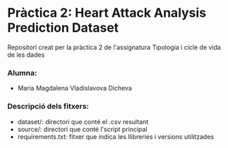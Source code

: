 # Pràctica 2: Heart Attack Analysis Prediction Dataset
Repositori creat per la pràctica 2 de l'assignatura Tipologia i cicle de vida de les dades

### Alumna:
 - Maria Magdalena Vladislavova Dicheva

### Descripció dels fitxers:
 - dataset/: directori que conté el .csv resultant
 - source/: directori que conté l'script principal
 - requirements.txt: fitxer que indica les llibreries i versions utilitzades
